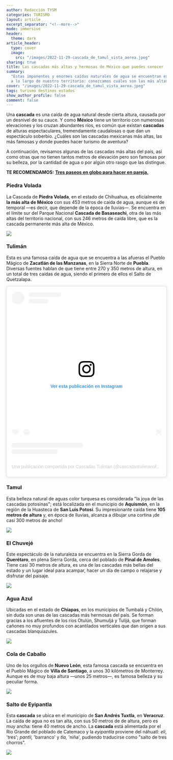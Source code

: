 ```yaml
---
author: Redacción TYSM
categories: TURISMO
layout: article
excerpt_separator: "<!--more-->"
mode: immersive
header:
  theme: dark
article_header:
  type: cover
  image:
    src: "/images/2022-11-29-cascada_de_tamul_vista_aerea.jpeg"
sharing: true
title: Las cascadas más altas y hermosas de México que puedes conocer
summary:
  "Estas imponentes y enormes caídas naturales de agua se encuentran escondidas
  a lo largo de nuestro territorio: conozcamos cuáles son las más altas de todas"
cover: "/images/2022-11-29-cascada_de_tamul_vista_aerea.jpeg"
tags: turismo destinos estados
show_author_profile: false
comment: false
---
```


Una **cascada** es una caída de agua natural desde cierta altura, causada por un desnivel de su cauce. Y como **México** tiene un territorio con numerosas elevaciones y los cruzan abundantes ríos, es común que existan **cascadas** de alturas espectaculares, tremendamente caudalosas o que dan un espectáculo soberbio. ¿Cuáles son las cascadas mexicanas más altas, las más famosas y donde puedes hacer turismo de aventura?

A continuación, revisamos algunas de las cascadas más altas del país, así como otras que no tienen tantos metros de elevación pero son famosas por su belleza, por la cantidad de agua o por algún otro rasgo que las distingue.

**TE RECOMENDAMOS:** [**Tres paseos en globo para hacer en pareja.**](https://blog.tonoysumariachi.com/cultura/2022/05/05/tres-paseos-en-globo-para-hacer-en-pareja.html)

### Piedra Volada

La Cascada de **Piedra Volada**, en el estado de Chihuahua, es oficialmente **la más alta de México** con sus 453 metros de caída de agua, aunque es de temporal —es decir, que depende de la época de lluvias—. Se encuentra en el límite sur del Parque Nacional **Cascada de Basaseachi**, otra de las más altas del territorio nacional, con sus 246 metros de caída libre, que es la cascada permanente más alta de México.

![](https://upload.wikimedia.org/wikipedia/commons/thumb/a/a5/Cascada_Basaseachi.jpg/678px-Cascada_Basaseachi.jpg)

### Tulimán

Esta es una famosa caída de agua que se encuentra a las afueras el Pueblo Mágico de **Zacatlán de las Manzanas**, en la Sierra Norte de **Puebla**. Diversas fuentes hablan de que tiene entre 270 y 350 metros de altura, en un total de tres caídas de agua, siendo el primero de ellos el Salto de Quetzalapa.

<blockquote class="instagram-media" data-instgrm-captioned data-instgrm-permalink="https://www.instagram.com/p/CYt7KQUFsjh/?utm_source=ig_embed&utm_campaign=loading" data-instgrm-version="14" style=" background:#FFF; border:0; border-radius:3px; box-shadow:0 0 1px 0 rgba(0,0,0,0.5),0 1px 10px 0 rgba(0,0,0,0.15); margin: 1px; max-width:540px; min-width:326px; padding:0; width:99.375%; width:-webkit-calc(100% - 2px); width:calc(100% - 2px);"><div style="padding:16px;"> <a href="https://www.instagram.com/p/CYt7KQUFsjh/?utm_source=ig_embed&utm_campaign=loading" style=" background:#FFFFFF; line-height:0; padding:0 0; text-align:center; text-decoration:none; width:100%;" target="_blank"> <div style=" display: flex; flex-direction: row; align-items: center;"> <div style="background-color: #F4F4F4; border-radius: 50%; flex-grow: 0; height: 40px; margin-right: 14px; width: 40px;"></div> <div style="display: flex; flex-direction: column; flex-grow: 1; justify-content: center;"> <div style=" background-color: #F4F4F4; border-radius: 4px; flex-grow: 0; height: 14px; margin-bottom: 6px; width: 100px;"></div> <div style=" background-color: #F4F4F4; border-radius: 4px; flex-grow: 0; height: 14px; width: 60px;"></div></div></div><div style="padding: 19% 0;"></div> <div style="display:block; height:50px; margin:0 auto 12px; width:50px;"><svg width="50px" height="50px" viewBox="0 0 60 60" version="1.1" xmlns="https://www.w3.org/2000/svg" xmlns:xlink="https://www.w3.org/1999/xlink"><g stroke="none" stroke-width="1" fill="none" fill-rule="evenodd"><g transform="translate(-511.000000, -20.000000)" fill="#000000"><g><path d="M556.869,30.41 C554.814,30.41 553.148,32.076 553.148,34.131 C553.148,36.186 554.814,37.852 556.869,37.852 C558.924,37.852 560.59,36.186 560.59,34.131 C560.59,32.076 558.924,30.41 556.869,30.41 M541,60.657 C535.114,60.657 530.342,55.887 530.342,50 C530.342,44.114 535.114,39.342 541,39.342 C546.887,39.342 551.658,44.114 551.658,50 C551.658,55.887 546.887,60.657 541,60.657 M541,33.886 C532.1,33.886 524.886,41.1 524.886,50 C524.886,58.899 532.1,66.113 541,66.113 C549.9,66.113 557.115,58.899 557.115,50 C557.115,41.1 549.9,33.886 541,33.886 M565.378,62.101 C565.244,65.022 564.756,66.606 564.346,67.663 C563.803,69.06 563.154,70.057 562.106,71.106 C561.058,72.155 560.06,72.803 558.662,73.347 C557.607,73.757 556.021,74.244 553.102,74.378 C549.944,74.521 548.997,74.552 541,74.552 C533.003,74.552 532.056,74.521 528.898,74.378 C525.979,74.244 524.393,73.757 523.338,73.347 C521.94,72.803 520.942,72.155 519.894,71.106 C518.846,70.057 518.197,69.06 517.654,67.663 C517.244,66.606 516.755,65.022 516.623,62.101 C516.479,58.943 516.448,57.996 516.448,50 C516.448,42.003 516.479,41.056 516.623,37.899 C516.755,34.978 517.244,33.391 517.654,32.338 C518.197,30.938 518.846,29.942 519.894,28.894 C520.942,27.846 521.94,27.196 523.338,26.654 C524.393,26.244 525.979,25.756 528.898,25.623 C532.057,25.479 533.004,25.448 541,25.448 C548.997,25.448 549.943,25.479 553.102,25.623 C556.021,25.756 557.607,26.244 558.662,26.654 C560.06,27.196 561.058,27.846 562.106,28.894 C563.154,29.942 563.803,30.938 564.346,32.338 C564.756,33.391 565.244,34.978 565.378,37.899 C565.522,41.056 565.552,42.003 565.552,50 C565.552,57.996 565.522,58.943 565.378,62.101 M570.82,37.631 C570.674,34.438 570.167,32.258 569.425,30.349 C568.659,28.377 567.633,26.702 565.965,25.035 C564.297,23.368 562.623,22.342 560.652,21.575 C558.743,20.834 556.562,20.326 553.369,20.18 C550.169,20.033 549.148,20 541,20 C532.853,20 531.831,20.033 528.631,20.18 C525.438,20.326 523.257,20.834 521.349,21.575 C519.376,22.342 517.703,23.368 516.035,25.035 C514.368,26.702 513.342,28.377 512.574,30.349 C511.834,32.258 511.326,34.438 511.181,37.631 C511.035,40.831 511,41.851 511,50 C511,58.147 511.035,59.17 511.181,62.369 C511.326,65.562 511.834,67.743 512.574,69.651 C513.342,71.625 514.368,73.296 516.035,74.965 C517.703,76.634 519.376,77.658 521.349,78.425 C523.257,79.167 525.438,79.673 528.631,79.82 C531.831,79.965 532.853,80.001 541,80.001 C549.148,80.001 550.169,79.965 553.369,79.82 C556.562,79.673 558.743,79.167 560.652,78.425 C562.623,77.658 564.297,76.634 565.965,74.965 C567.633,73.296 568.659,71.625 569.425,69.651 C570.167,67.743 570.674,65.562 570.82,62.369 C570.966,59.17 571,58.147 571,50 C571,41.851 570.966,40.831 570.82,37.631"></path></g></g></g></svg></div><div style="padding-top: 8px;"> <div style=" color:#3897f0; font-family:Arial,sans-serif; font-size:14px; font-style:normal; font-weight:550; line-height:18px;">Ver esta publicación en Instagram</div></div><div style="padding: 12.5% 0;"></div> <div style="display: flex; flex-direction: row; margin-bottom: 14px; align-items: center;"><div> <div style="background-color: #F4F4F4; border-radius: 50%; height: 12.5px; width: 12.5px; transform: translateX(0px) translateY(7px);"></div> <div style="background-color: #F4F4F4; height: 12.5px; transform: rotate(-45deg) translateX(3px) translateY(1px); width: 12.5px; flex-grow: 0; margin-right: 14px; margin-left: 2px;"></div> <div style="background-color: #F4F4F4; border-radius: 50%; height: 12.5px; width: 12.5px; transform: translateX(9px) translateY(-18px);"></div></div><div style="margin-left: 8px;"> <div style=" background-color: #F4F4F4; border-radius: 50%; flex-grow: 0; height: 20px; width: 20px;"></div> <div style=" width: 0; height: 0; border-top: 2px solid transparent; border-left: 6px solid #f4f4f4; border-bottom: 2px solid transparent; transform: translateX(16px) translateY(-4px) rotate(30deg)"></div></div><div style="margin-left: auto;"> <div style=" width: 0px; border-top: 8px solid #F4F4F4; border-right: 8px solid transparent; transform: translateY(16px);"></div> <div style=" background-color: #F4F4F4; flex-grow: 0; height: 12px; width: 16px; transform: translateY(-4px);"></div> <div style=" width: 0; height: 0; border-top: 8px solid #F4F4F4; border-left: 8px solid transparent; transform: translateY(-4px) translateX(8px);"></div></div></div> <div style="display: flex; flex-direction: column; flex-grow: 1; justify-content: center; margin-bottom: 24px;"> <div style=" background-color: #F4F4F4; border-radius: 4px; flex-grow: 0; height: 14px; margin-bottom: 6px; width: 224px;"></div> <div style=" background-color: #F4F4F4; border-radius: 4px; flex-grow: 0; height: 14px; width: 144px;"></div></div></a><p style=" color:#c9c8cd; font-family:Arial,sans-serif; font-size:14px; line-height:17px; margin-bottom:0; margin-top:8px; overflow:hidden; padding:8px 0 7px; text-align:center; text-overflow:ellipsis; white-space:nowrap;"><a href="https://www.instagram.com/p/CYt7KQUFsjh/?utm_source=ig_embed&utm_campaign=loading" style=" color:#c9c8cd; font-family:Arial,sans-serif; font-size:14px; font-style:normal; font-weight:normal; line-height:17px; text-decoration:none;" target="_blank">Una publicación compartida por Cascadas Tulimán (@cascadastulimanoficial)</a></p></div></blockquote> <script async src="//www.instagram.com/embed.js"></script>

### Tamul

Esta belleza natural de aguas color turquesa es considerada "la joya de las cascadas potosinas"; está localizada en el municipio de **Aquismón**, en la región de la Huasteca de **San Luis Potosí**. Su impresionante caída tiene **105 metros de altura** y, en época de lluvias, alcanza a dibujar una cortina ¡de casi 300 metros de ancho!

![](https://upload.wikimedia.org/wikipedia/commons/thumb/8/89/Cascada_de_Tamul_vista_desdes_abajo.jpg/1024px-Cascada_de_Tamul_vista_desdes_abajo.jpg)

### El Chuvejé

Este espectáculo de la naturaleza se encuentra en la Sierra Gorda de **Querétaro**, en plena Sierra Gorda, cerca del poblado de **Pinal de Amoles**. Tiene casi 30 metros de altura, es una de las cascadas más bellas del estado y un lugar ideal para acampar, hacer un día de campo o relajarse y disfrutar del paisaje.

![](https://upload.wikimedia.org/wikipedia/commons/thumb/8/8f/Cascada_el_chuveje_de_la_sierra_gorda.jpg/576px-Cascada_el_chuveje_de_la_sierra_gorda.jpg)

### Agua Azul

Ubicadas en el estado de **Chiapas**, en los municipios de Tumbalá y Chilón, sin duda son unas de las cascadas más hermosas del país. Se forman gracias a los afluentes de los ríos Otulún, Shumuljá y Tulijá, que forman cañones no muy profundos con acantilados verticales que dan origen a sus cascadas blanquiazules.

![](https://upload.wikimedia.org/wikipedia/commons/thumb/8/84/Cataratas_de_Agua_Azul%2C_Mexico.JPG/1024px-Cataratas_de_Agua_Azul%2C_Mexico.JPG)

### Cola de Caballo

Uno de los orgullos de **Nuevo León**, esta famosa cascada se encuentra en el Pueblo Mágico de **Villa de Santiago**, a unos 30 kilómetros de Monterrey. Aunque es de muy baja altura —unos 25 metros—, es famosa belleza y su peculiar forma.

![](https://upload.wikimedia.org/wikipedia/commons/thumb/f/f8/Cola_de_Caballo.JPG/768px-Cola_de_Caballo.JPG)

### Salto de Eyipantla

Esta **cascada** se ubica en el municipio de **San Andrés Tuxtla**, en **Veracruz**. La caída de agua no es tan alta, con sus 50 metros de de altura, pero es muy ancha: tiene 40 metros de ancho. La **cascada** está alimentada por el Río Grande del poblado de Catemaco y la _eyipantla_ proviene del náhuatl: _eli_, 'tres'; _pantli,_ 'barranco' y _tla,_ 'niña', pudiendo traducirse como "salto de tres chorros".

![](https://upload.wikimedia.org/wikipedia/commons/thumb/e/e8/Salto_de_Eyipantla.jpg/1024px-Salto_de_Eyipantla.jpg)
